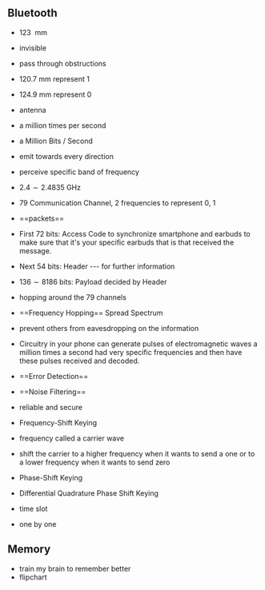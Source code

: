 ## Bluetooth

- 123 $~\mathrm{mm}$

- invisible
- pass through obstructions
- $120.7~\mathrm{mm}$ represent 1
- $124.9 ~ \mathrm{mm}$ represent 0
- antenna
- a million times per second
- a Million Bits / Second
-  emit towards every direction
- perceive specific band of frequency

- $2.4 \sim 2.4835 ~ \mathrm{GHz}$
- $79$ Communication Channel, 2 frequencies to represent 0, 1

- ==packets==
- First 72 bits: Access Code to synchronize smartphone and earbuds to make sure that it's your specific earbuds that is that received the message. 
- Next 54 bits: Header --- for further information
- $136 \sim 8186$ bits: Payload decided by Header
- hopping around the 79 channels
- ==Frequency Hopping== Spread Spectrum
- prevent others from eavesdropping on the information
- Circuitry in your phone can generate pulses of electromagnetic waves a million times a second had very specific frequencies and then have these pulses received and decoded.
- ==Error Detection==
- ==Noise Filtering==
- reliable and secure
- Frequency-Shift Keying
- frequency called a carrier wave
- shift the carrier to a higher frequency when it wants to send a one or to a lower frequency when it wants to send zero
- Phase-Shift Keying
- Differential Quadrature Phase Shift Keying
- time slot
- one by one

## Memory

- train my brain to remember better
- flipchart